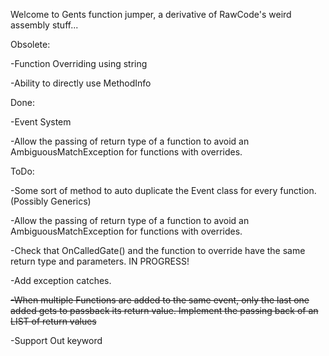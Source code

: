Welcome to Gents function jumper, a derivative of RawCode's weird assembly stuff...

Obsolete:

-Function Overriding using string

-Ability to directly use MethodInfo

Done:

-Event System 

-Allow the passing of return type of a function to avoid an AmbiguousMatchException for functions with overrides.

ToDo:

-Some sort of method to auto duplicate the Event class for every function. (Possibly Generics)

-Allow the passing of return type of a function to avoid an AmbiguousMatchException for functions with overrides. 

-Check that OnCalledGate() and the function to override have the same return type and parameters. IN PROGRESS!

-Add exception catches.

~~-When multiple Functions are added to the same event, only the last one added gets to passback its return value. Implement the passing back of an LIST of return values~~

-Support Out keyword